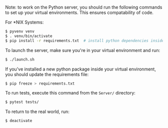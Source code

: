 Note: to work on the Python server, you should run the following commands to set
up your virtual environments.
This ensures compatability of code.

For \*NIX Systems:
```bash
$ pyvenv venv
$ . venv/bin/activate
$ pip install -r requirements.txt  # install python dependencies inside venv
```

To launch the server, make sure you're in your virtual environment and run:
```bash
$ ./launch.sh
```

If you've installed a new python package inside your virtual environment, you
should update the requirements file:
```bash
$ pip freeze > requirements.txt
```

To run tests, execute this command from the `Server/` directory:
```bash
$ pytest tests/
```

To return to the real world, run:
```bash
$ deactivate
```
